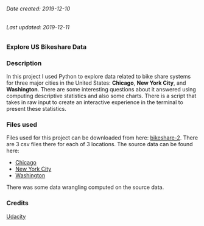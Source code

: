 ###### Date created: 2019-12-10
###### Last updated: 2019-12-11


### Explore US Bikeshare Data


### Description
In this project I used Python to explore data related to bike share systems for three major cities in the United States: **Chicago**, **New York City**, and **Washington**. There are some interesting questions about it answered using computing descriptive statistics and also some charts. There is a script that takes in raw input to create an interactive experience in the terminal to present these statistics.

### Files used
Files used for this project can be downloaded from here: [bikeshare-2](https://video.udacity-data.com/topher/2018/March/5aab379c_bikeshare-2/bikeshare-2.zip). There are 3 csv files there for each of 3 locations. The source data can be found here:
- [Chicago](https://www.divvybikes.com/system-data)
- [New York City](https://www.citibikenyc.com/system-data)
- [Washington](https://www.capitalbikeshare.com/system-data)

There was some data wrangling computed on the source data.

### Credits
[Udacity](https://www.udacity.com/)
